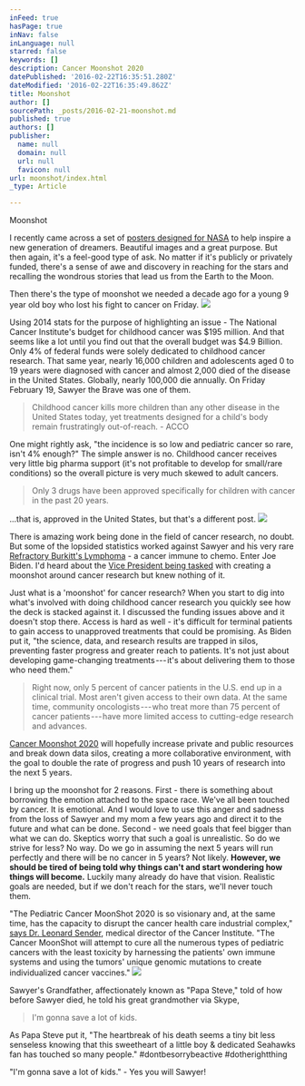 ```yaml
---
inFeed: true
hasPage: true
inNav: false
inLanguage: null
starred: false
keywords: []
description: Cancer Moonshot 2020
datePublished: '2016-02-22T16:35:51.280Z'
dateModified: '2016-02-22T16:35:49.862Z'
title: Moonshot
author: []
sourcePath: _posts/2016-02-21-moonshot.md
published: true
authors: []
publisher:
  name: null
  domain: null
  url: null
  favicon: null
url: moonshot/index.html
_type: Article

---
```

Moonshot

I recently came across a set of [posters designed for NASA][0] to help inspire a new generation of dreamers. Beautiful images and a great purpose. But then again, it's a feel-good type of ask. No matter if it's publicly or privately funded, there's a sense of awe and discovery in reaching for the stars and recalling the wondrous stories that lead us from the Earth to the Moon.

Then there's the type of moonshot we needed a decade ago for a young 9 year old boy who lost his fight to cancer on Friday. ![](https://the-grid-user-content.s3-us-west-2.amazonaws.com/4754a5f2-be0c-47b6-bc6d-647dcabd696e.png)

Using 2014 stats for the purpose of highlighting an issue - The National Cancer Institute's budget for childhood cancer was $195 million. And that seems like a lot until you find out that the overall budget was $4.9 Billion. Only 4% of federal funds were solely dedicated to childhood cancer research. That same year, nearly 16,000 children and adolescents aged 0 to 19 years were diagnosed with cancer and almost 2,000 died of the disease in the United States. Globally, nearly 100,000 die annually. On Friday February 19, Sawyer the Brave was one of them.

> Childhood cancer kills more children than any other disease in the United States today, yet treatments designed for a child's body remain frustratingly out-of-reach. - ACCO

One might rightly ask, "the incidence is so low and pediatric cancer so rare, isn't 4% enough?" The simple answer is no. Childhood cancer receives very little big pharma support (it's not profitable to develop for small/rare conditions) so the overall picture is very much skewed to adult cancers.

> Only 3 drugs have been approved specifically for children with cancer in the past 20 years.

...that is, approved in the United States, but that's a different post.  ![](https://the-grid-user-content.s3-us-west-2.amazonaws.com/3a1f8fe8-2fa2-41cd-bf07-5969448f3523.png)

There is amazing work being done in the field of cancer research, no doubt. But some of the lopsided statistics worked against Sawyer and his very rare [Refractory Burkitt's Lymphoma][1] - a cancer immune to chemo. Enter Joe Biden. I'd heard about the [Vice President being tasked][2] with creating a moonshot around cancer research but knew nothing of it. 

Just what is a 'moonshot' for cancer research? When you start to dig into what's involved with doing childhood cancer research you quickly see how the deck is stacked against it. I discussed the funding issues above and it doesn't stop there. Access is hard as well - it's difficult for terminal patients to gain access to unapproved treatments that could be promising. As Biden put it, "the science, data, and research results are trapped in silos, preventing faster progress and greater reach to patients. It's not just about developing game-changing treatments --- it's about delivering them to those who need them." 
> 
> Right now, only 5 percent of cancer patients in the U.S. end up in a clinical trial. Most aren't given access to their own data. At the same time, community oncologists --- who treat more than 75 percent of cancer patients --- have more limited access to cutting-edge research and advances.

[Cancer Moonshot 2020][3] will hopefully increase private and public resources and break down data silos, creating a more collaborative environment, with the goal to double the rate of progress and push 10 years of research into the next 5 years. 

I bring up the moonshot for 2 reasons. First - there is something about borrowing the emotion attached to the space race. We've all been touched by cancer. It is emotional. And I would love to use this anger and sadness from the loss of Sawyer and my mom a few years ago and direct it to the future and what can be done. Second - we need goals that feel bigger than what we can do. Skeptics worry that such a goal is unrealistic. So do we strive for less? No way. Do we go in assuming the next 5 years will run perfectly and there will be no cancer in 5 years? Not likely. **However, we should be tired of being told why things can't and start wondering how things will become.** Luckily many already do have that vision. Realistic goals are needed, but if we don't reach for the stars, we'll never touch them.

"The Pediatric Cancer MoonShot 2020 is so visionary and, at the same time, has the capacity to disrupt the cancer health care industrial complex," [says Dr. Leonard Sender][4], medical director of the Cancer Institute. "The Cancer MoonShot will attempt to cure all the numerous types of pediatric cancers with the least toxicity by harnessing the patients' own immune systems and using the tumors' unique genomic mutations to create individualized cancer vaccines."
![](https://the-grid-user-content.s3-us-west-2.amazonaws.com/b7a88724-5147-4970-94f2-c5f0ef105eeb.JPG)

Sawyer's Grandfather, affectionately known as "Papa Steve," told of how before Sawyer died, he told his great grandmother via Skype,

> I'm gonna save a lot of kids.

As Papa Steve put it, "The heartbreak of his death seems a tiny bit less senseless knowing that this sweetheart of a little boy & dedicated Seahawks fan has touched so many people."  \#dontbesorrybeactive \#dotherightthing 

"I'm gonna save a lot of kids." - Yes you will Sawyer!

[][5]

[0]: http://www.jpl.nasa.gov/visions-of-the-future/
[1]: https://en.wikipedia.org/wiki/Burkitt%27s_lymphoma
[2]: https://medium.com/@VPOTUS/inspiring-a-new-generation-to-defy-the-bounds-of-innovation-a-moonshot-to-cure-cancer-fbdf71d01c2e#.xps5qz6vk
[3]: http://www.cancermoonshot2020.org/
[4]: https://docs.chocchildrens.org/choc-joins-national-pediatrics-consortium-to-fight-childhood-cancer/
[5]: http://providers.choc.org/findadoc/index.cfm?id=P00348&pid=67&d=Leonard-Sender